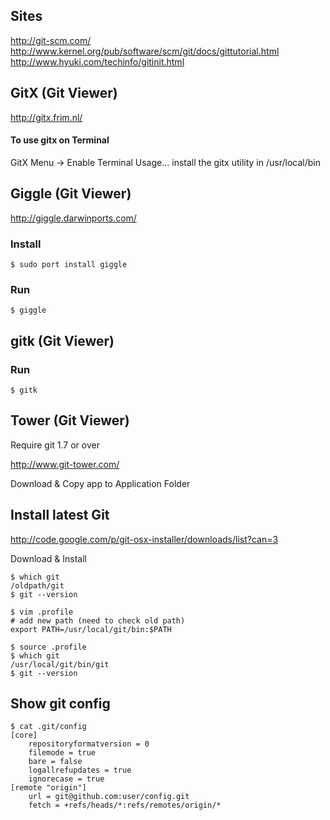 ## Sites

<http://git-scm.com/>
<http://www.kernel.org/pub/software/scm/git/docs/gittutorial.html>
<http://www.hyuki.com/techinfo/gitinit.html>

## GitX (Git Viewer)

<http://gitx.frim.nl/>

#### To use gitx on Terminal

GitX Menu -> Enable Terminal Usage…
install the gitx utility in /usr/local/bin

## Giggle (Git Viewer)

<http://giggle.darwinports.com/>

### Install

    $ sudo port install giggle

### Run
    
    $ giggle

## gitk (Git Viewer)

### Run
    $ gitk
    
## Tower (Git Viewer)

Require git 1.7 or over

<http://www.git-tower.com/>    

Download & Copy app to Application Folder

## Install latest Git

<http://code.google.com/p/git-osx-installer/downloads/list?can=3>

Download & Install

    $ which git
    /oldpath/git
    $ git --version
    
    $ vim .profile
    # add new path (need to check old path)
    export PATH=/usr/local/git/bin:$PATH
    
    $ source .profile
    $ which git
    /usr/local/git/bin/git
    $ git --version

## Show git config

    $ cat .git/config 
    [core]
    	repositoryformatversion = 0
    	filemode = true
    	bare = false
    	logallrefupdates = true
    	ignorecase = true
    [remote "origin"]
    	url = git@github.com:user/config.git
    	fetch = +refs/heads/*:refs/remotes/origin/*
   